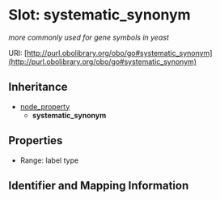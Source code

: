 # Slot: systematic_synonym
_more commonly used for gene symbols in yeast_


URI: [http://purl.obolibrary.org/obo/go#systematic_synonym](http://purl.obolibrary.org/obo/go#systematic_synonym)




## Inheritance

* [node_property](node_property.md)
    * **systematic_synonym**



## Properties

 * Range: label type



## Identifier and Mapping Information





